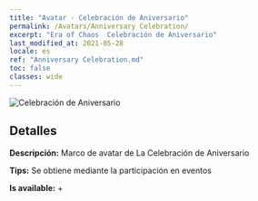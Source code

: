 ```yaml
---
title: "Avatar - Celebración de Aniversario"
permalink: /Avatars/Anniversary Celebration/
excerpt: "Era of Chaos  Celebración de Aniversario"
last_modified_at: 2021-05-28
locale: es
ref: "Anniversary Celebration.md"
toc: false
classes: wide
---
```

 ![Celebración de Aniversario](/images/a/avatarFrame_65.png)

## Detalles

 **Descripción:** Marco de avatar de La Celebración de Aniversario 

 **Tips:** Se obtiene mediante la participación en eventos 

 **Is available:**  + 

